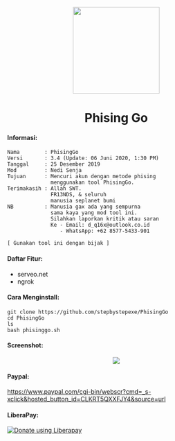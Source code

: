  <p align="center">
  <img src="https://github.com/stepbystepexe/PhisingGo/blob/master/Logo.png" width="200"/>
</a></p>
<h1 align="center">Phising Go</h1>

#### Informasi:
```
Nama        : PhisingGo
Versi       : 3.4 (Update: 06 Juni 2020, 1:30 PM)
Tanggal     : 25 Desember 2019
Mod         : Nedi Senja
Tujuan      : Mencuri akun dengan metode phising
              menggunakan tool PhisingGo.
Terimakasih : Allah SWT.
              FR13NDS, & seluruh
              manusia seplanet bumi
NB          : Manusia gax ada yang sempurna
              sama kaya yang mod tool ini.
              Silahkan laporkan kritik atau saran
              Ke - Email: d_q16x@outlook.co.id
                 - WhatsApp: +62 8577-5433-901

[ Gunakan tool ini dengan bijak ]
```

#### Daftar Fitur:
+ serveo.net
+ ngrok

#### Cara Menginstall:
```
git clone https://github.com/stepbystepexe/PhisingGo
cd PhisingGo
ls
bash phisinggo.sh
```
#### Screenshot:
<p align="center">
  <img src="https://github.com/stepbystepexe/PhisingGo/blob/master/Screenshot.png">
</a></p>

#### Paypal:
https://www.paypal.com/cgi-bin/webscr?cmd=_s-xclick&hosted_button_id=CLKRT5QXXFJY4&source=url
#### LiberaPay:
<noscript><a href="https://liberapay.com/stepbystepexe/donate"><img alt="Donate using Liberapay" src="https://liberapay.com/assets/widgets/donate.svg"></a></noscript>

